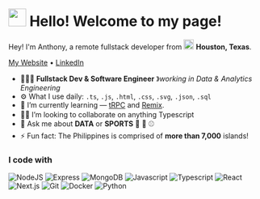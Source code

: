 <h1><img src="https://emojis.slackmojis.com/emojis/images/1643514680/6827/blob_aww.png?1643514680" width="35"/> Hello! Welcome to my page!</h1>

<p>Hey! I'm Anthony, a remote fullstack developer from <img src="https://cdn-icons-png.flaticon.com/512/861/861648.png" width="20"/> <b>Houston, Texas</b>. </p>

<p>
  <a href="https://anthonybuncio.com" target="_blank" rel="noopener noreferrer">My Website</a> •
  <a href="https://www.linkedin.com/anthonybuncio1/" target="_blank" rel="noopener noreferrer">LinkedIn</a>
</p>

- 👨🏾‍💻 **Fullstack Dev & Software Engineer** &#12299;_working in Data & Analytics Engineering_
- ⚙️ What I use daily: `.ts`, `.js`, `.html`, `.css`, `.svg`, `.json`, `.sql`
- 🌱 I’m currently learning — [tRPC](https://trpc.io/) and [Remix](https://remix.run/).
- 👋🏽 I’m looking to collaborate on anything Typescript <img src="https://emojis.slackmojis.com/emojis/images/1656974321/59940/typescript_parrot.gif?1656974321" width="16"/>
- 💬 Ask me about **DATA** or **SPORTS** 🏀 🏈 ⚾️
- ⚡️ Fun fact: The Philippines is comprised of **more than 7,000** islands! <img src="https://cdn-icons-png.flaticon.com/512/197/197561.png" width="13"/>

<h3>I code with</h3>
<p>
  <img src="https://img.shields.io/badge/-NodeJS-F3F7FA?logo=node.js&logoColor=339933&style=for-the-badge&logoWidth=30" alt="NodeJS">
  <img src="https://img.shields.io/badge/-Express-F3F7FA?logo=express&logoColor=000000&style=for-the-badge&logoWidth=30" alt="Express">
  <img src="https://img.shields.io/badge/-MongoDB-F3F7FA?logo=mongodb&logoColor=47A248&style=for-the-badge&logoWidth=30" alt="MongoDB">
  <img src="https://img.shields.io/badge/-JavaScript-F3F7FA?logo=javascript&logoColor=F7DF1E&style=for-the-badge&logoWidth=30" alt="Javascript">

  <img src="https://img.shields.io/badge/-Typescript-F3F7FA?logo=typescript&logoColor=3178C6&style=for-the-badge&logoWidth=30" alt="Typescript">
  <img src="https://img.shields.io/badge/-React-F3F7FA?logo=react&logoColor=61DAFB&style=for-the-badge&logoWidth=30" alt="React">
  <img src="https://img.shields.io/badge/-Next.js-F3F7FA?logo=next.js&logoColor=000000&style=for-the-badge&logoWidth=30" alt="Next.js">
  <img src="https://img.shields.io/badge/-Git-F3F7FA?logo=git&logoColor=F05032&style=for-the-badge&logoWidth=30" alt="Git">
  
  <img src="https://img.shields.io/badge/-Docker-F3F7FA?logo=docker&logoColor=2496ED&style=for-the-badge&logoWidth=30" alt="Docker">
  <img src="https://img.shields.io/badge/-Python-F3F7FA?logo=python&logoColor=3776AB&style=for-the-badge&logoWidth=30" alt="Python">
 
</p>

<!-- [![Top Langs](https://github-readme-stats.vercel.app/api/top-langs/?username=anthonybuncio&layout=compact)](https://github.com/anuraghazra/github-readme-stats) -->
